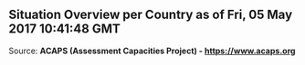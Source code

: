 ## Situation Overview per Country as of Fri, 05 May 2017 10:41:48 GMT

Source: **ACAPS (Assessment Capacities Project) - https://www.acaps.org**